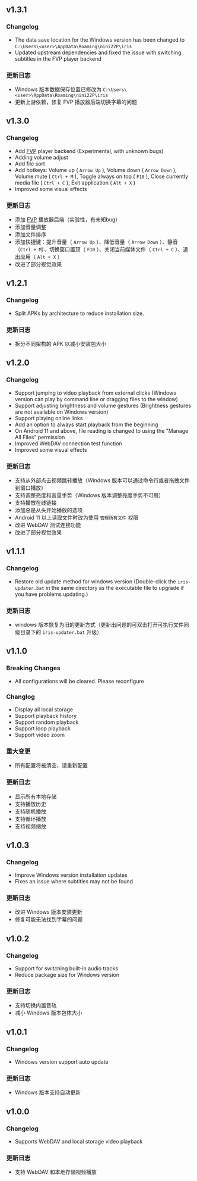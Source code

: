 ## v1.3.1

### Changelog

* The data save location for the Windows version has been changed to `C:\Users\<user>\AppData\Roaming\nini22P\iris`
* Updated upstream dependencies and fixed the issue with switching subtitles in the FVP player backend

### 更新日志

* Windows 版本数据保存位置已修改为 `C:\Users\<user>\AppData\Roaming\nini22P\iris`
* 更新上游依赖，修复 FVP 播放器后端切换字幕的问题


## v1.3.0

### Changelog

* Add [FVP](https://github.com/wang-bin/fvp) player backend (Experimental, with unknown bugs)
* Adding volume adjust
* Add file sort
* Add hotkeys: Volume up ( `Arrow Up` ), Volume down ( `Arrow Down` ), Volume mute ( `Ctrl + M` ), Toggle always on top ( `F10` ), Close currently media file ( `Ctrl + C` ), Exit application ( `Alt + X` )
* Improved some visual effects

### 更新日志
* 添加 [FVP](https://github.com/wang-bin/fvp) 播放器后端（实验性，有未知bug）
* 添加音量调整
* 添加文件排序
* 添加快捷键：提升音量（ `Arrow Up` ）、降低音量（ `Arrow Down` ）、静音（`Ctrl + M`）、切换窗口置顶（ `F10` ）、关闭当前媒体文件（ `Ctrl + C` ）、退出应用（ `Alt + X` ）
* 改进了部分视觉效果


## v1.2.1

### Changelog
* Split APKs by architecture to reduce installation size.

### 更新日志
* 拆分不同架构的 APK 以减小安装包大小


## v1.2.0

### Changelog
* Support jumping to video playback from external clicks (Windows version can play by command line or dragging files to the window)
* Support adjusting brightness and volume gestures (Brightness gestures are not available on Windows version)
* Support playing online links
* Add an option to always start playback from the beginning
* On Android 11 and above, file reading is changed to using the "Manage All Files" permission
* Improved WebDAV connection test function
* Improved some visual effects

### 更新日志
* 支持从外部点击视频跳转播放（Windows 版本可以通过命令行或者拖拽文件到窗口播放）
* 支持调整亮度和音量手势（Windows 版本调整亮度手势不可用）
* 支持播放在线链接
* 添加总是从头开始播放的选项
* Android 11 以上读取文件时改为使用 `管理所有文件` 权限
* 改进 WebDAV 测试连接功能
* 改进了部分视觉效果


## v1.1.1

### Changelog
* Restore old update method for windows version (Double-click the `iris-updater.bat` in the same directory as the executable file to upgrade if you have problems updating.)

### 更新日志
* windows 版本恢复为旧的更新方式（更新出问题的可双击打开可执行文件同级目录下的 `iris-updater.bat` 升级）


## v1.1.0

### Breaking Changes
* All configurations will be cleared. Please reconfigure

### Changlog
* Display all local storage
* Support playback history
* Support random playback
* Support loop playback
* Support video zoom

### 重大变更
* 所有配置将被清空，请重新配置

### 更新日志
* 显示所有本地存储
* 支持播放历史
* 支持随机播放
* 支持循环播放
* 支持视频缩放


## v1.0.3
### Changelog
* Improve Windows version installation updates
* Fixes an issue where subtitles may not be found

### 更新日志
* 改进 Windows 版本安装更新
* 修复可能无法找到字幕的问题


## v1.0.2
### Changelog
* Support for switching built-in audio tracks
* Reduce package size for Windows version

### 更新日志
* 支持切换内置音轨
* 减小 Windows 版本包体大小


## v1.0.1
### Changelog
* Windows version support auto update

### 更新日志
* Windows 版本支持自动更新


## v1.0.0
### Changelog
* Supports WebDAV and local storage video playback

### 更新日志
* 支持 WebDAV 和本地存储视频播放
